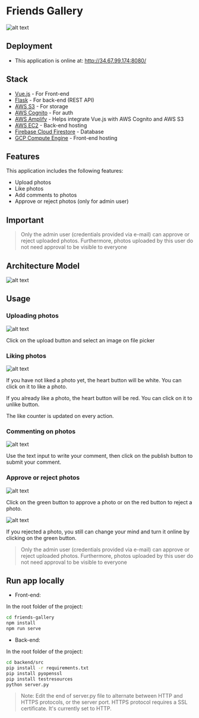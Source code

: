 # Friends Gallery

![alt text](https://github.com/ErickOliveiraT/Friends-Gallery/blob/main/img/photos.PNG?raw=true)

## Deployment

- This application is online at: http://34.67.99.174:8080/

## Stack

- [Vue.js] - For Front-end
- [Flask] - For back-end (REST API)
- [AWS S3] - For storage
- [AWS Cognito] - For auth
- [AWS Amplify] - Helps integrate Vue.js with AWS Cognito and AWS S3
- [AWS EC2] - Back-end hosting
- [Firebase Cloud Firestore] - Database
- [GCP Compute Engine] - Front-end hosting

## Features

This application includes the following features:

- Upload photos
- Like photos
- Add comments to photos
- Approve or reject photos (only for admin user)

## Important

> Only the admin user (credentials provided via e-mail) can
> approve or reject uploaded photos. Furthermore, photos uploaded
> by this user do not need approval to be visible to everyone

## Architecture Model

![alt text](https://github.com/ErickOliveiraT/Friends-Gallery/blob/main/img/architeture.png?raw=true)

## Usage

### Uploading photos

![alt text](https://github.com/ErickOliveiraT/Friends-Gallery/blob/main/img/upload.PNG?raw=true)

Click on the upload button and select an image on file picker

### Liking photos

![alt text](https://github.com/ErickOliveiraT/Friends-Gallery/blob/main/img/like.PNG?raw=true)

If you have not liked a photo yet, the heart button will be white. You can click on it to like a photo.

If you already like a photo, the heart button will be red. You can click on it to unlike button.

The like counter is updated on every action.

### Commenting on photos

![alt text](https://github.com/ErickOliveiraT/Friends-Gallery/blob/main/img/comment.PNG?raw=true)

Use the text input to write your comment, then click on the publish button to submit your comment.

### Approve or reject photos

![alt text](https://github.com/ErickOliveiraT/Friends-Gallery/blob/main/img/approval.PNG?raw=true)

Click on the green button to approve a photo or on the red button to reject a photo.

![alt text](https://github.com/ErickOliveiraT/Friends-Gallery/blob/main/img/undo.PNG?raw=true)

If you rejected a photo, you still can change your mind and turn it online by clicking on the green button.

> Only the admin user (credentials provided via e-mail) can
> approve or reject uploaded photos. Furthermore, photos uploaded
> by this user do not need approval to be visible to everyone

## Run app locally

- Front-end:

In the root folder of the project:

```sh
cd friends-gallery
npm install
npm run serve
```

- Back-end:

In the root folder of the project:

```sh
cd backend/src
pip install -r requirements.txt
pip install pyopenssl
pip install testresources
python server.py
```
> Note: Edit the end of server.py file to alternate
> between HTTP and HTTPS protocols, or the server port.
> HTTPS protocol requires a SSL certificate. 
> It's currently set to HTTP.

[Vue.js]: <https://vuejs.org/>
[Flask]: <https://flask.palletsprojects.com/>
[AWS S3]: <https://aws.amazon.com/pt/s3/>
[AWS Cognito]: <https://aws.amazon.com/pt/cognito/>
[AWS EC2]: <https://aws.amazon.com/pt/ec2/>
[Firebase Cloud Firestore]: <https://firebase.google.com/products/firestore>
[GCP Compute Engine]: <https://cloud.google.com/compute>
[AWS Amplify]: <https://aws.amazon.com/en/amplify/>